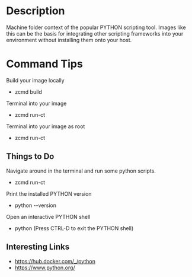 # Description
Machine folder context of the popular PYTHON scripting tool.  Images like this can be the basis for integrating other scripting frameworks into your environment without installing them onto your host.

# Command Tips
Build your image locally
* zcmd build

Terminal into your image
* zcmd run-ct

Terminal into your image as root
* zcmd run-ct

## Things to Do
Navigate around in the terminal and run some python scripts.

* zcmd run-ct

Print the installed PYTHON version
* python --version

Open an interactive PYTHON shell
* python
(Press CTRL-D to exit the PYTHON shell)

Interesting Links
-----------------
* https://hub.docker.com/_/python
* https://www.python.org/
